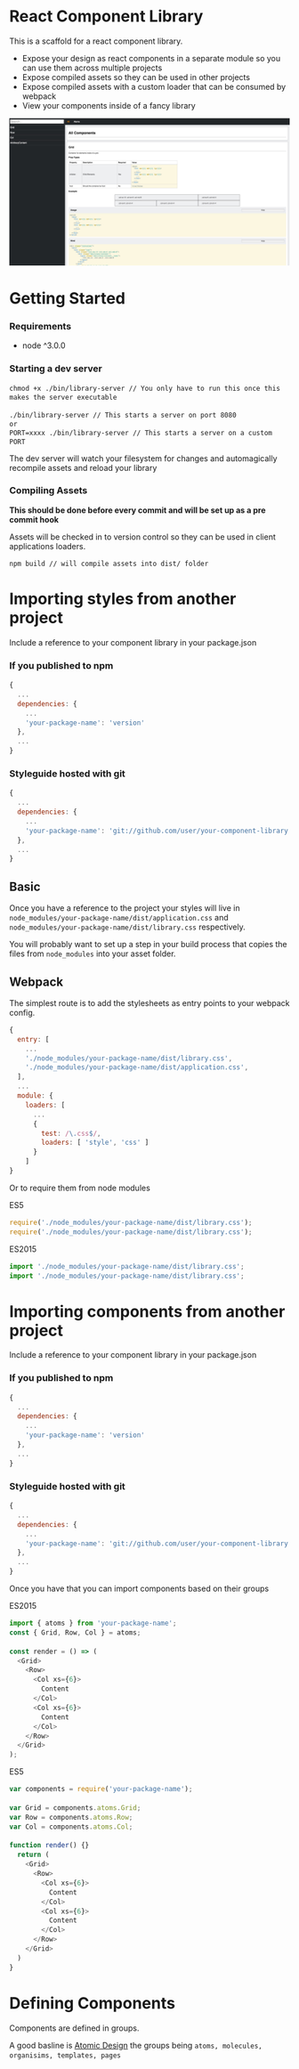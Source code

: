 # React Component Library

This is a scaffold for a react component library.

* Expose your design as react components in a separate module so you can use them across multiple projects
* Expose compiled assets so they can be used in other projects
* Expose compiled assets with a custom loader that can be consumed by webpack
* View your components inside of a fancy library

![preview](docs/screen.jpg)

# Getting Started

### Requirements

* node ^3.0.0

### Starting a dev server

```
chmod +x ./bin/library-server // You only have to run this once this makes the server executable

./bin/library-server // This starts a server on port 8080
or
PORT=xxxx ./bin/library-server // This starts a server on a custom PORT
```

The dev server will watch your filesystem for changes and automagically recompile assets and reload your library

### Compiling Assets

<strong>This should be done before every commit and will be set up as a pre commit hook</strong>

Assets will be checked in to version control so they can be used in client applications loaders.

```
npm build // will compile assets into dist/ folder
```
# Importing styles from another project

Include a reference to your component library in your package.json

### If you published to npm

```js
{
  ...
  dependencies: {
    ...
    'your-package-name': 'version'
  },
  ...
}
```

### Styleguide hosted with git

```js
{
  ...
  dependencies: {
    ...
    'your-package-name': 'git://github.com/user/your-component-library.git#commit'
  },
  ...
}
```

## Basic

Once you have a reference to the project your styles will live in `node_modules/your-package-name/dist/application.css` and `node_modules/your-package-name/dist/library.css` respectively.

You will probably want to set up a step in your build process that copies the files from `node_modules` into your asset folder.

## Webpack

The simplest route is to add the stylesheets as entry points to your webpack config.

```js
{
  entry: [
    ...
    './node_modules/your-package-name/dist/library.css',
    './node_modules/your-package-name/dist/application.css',
  ],
  ...
  module: {
    loaders: [
      ...
      {
        test: /\.css$/,
        loaders: [ 'style', 'css' ]
      }
    ]
}
```

Or to require them from node modules

ES5
```js
require('./node_modules/your-package-name/dist/library.css');
require('./node_modules/your-package-name/dist/library.css');
```

ES2015
```js
import './node_modules/your-package-name/dist/library.css';
import './node_modules/your-package-name/dist/library.css';
```

# Importing components from another project

Include a reference to your component library in your package.json

### If you published to npm

```js
{
  ...
  dependencies: {
    ...
    'your-package-name': 'version'
  },
  ...
}
```

### Styleguide hosted with git

```js
{
  ...
  dependencies: {
    ...
    'your-package-name': 'git://github.com/user/your-component-library.git#commit'
  },
  ...
}
```

Once you have that you can import components based on their groups

ES2015
```js
import { atoms } from 'your-package-name';
const { Grid, Row, Col } = atoms;

const render = () => (
  <Grid>
    <Row>
      <Col xs={6}>
        Content
      </Col>
      <Col xs={6}>
        Content
      </Col>
    </Row>
  </Grid>
);
```

ES5
```js
var components = require('your-package-name');

var Grid = components.atoms.Grid;
var Row = components.atoms.Row;
var Col = components.atoms.Col;

function render() {}
  return (
    <Grid>
      <Row>
        <Col xs={6}>
          Content
        </Col>
        <Col xs={6}>
          Content
        </Col>
      </Row>
    </Grid>
  )
}
```

# Defining Components

Components are defined in groups.

A good basline is [Atomic Design](http://patternlab.io/about.html) the groups being `atoms, molecules, organisims, templates, pages`
